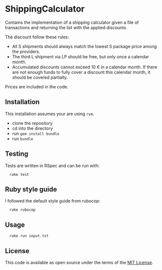 # ShippingCalculator

Contains the implementation of a shipping calculator given a file of
transactions and returning the list with the applied discounts.

The discount follow these rules:

* All S shipments should always match the lowest S package price among the providers.
* The third L shipment via LP should be free, but only once a calendar month.
* Accumulated discounts cannot exceed 10 € in a calendar month. If there are
  not enough funds to fully cover a discount this calendar month, it should be
  covered partially.

Prices are included in the code.

## Installation

This installation assumes your are using `rvm`.
- clone the repository
- cd into the directory
- run `gem install bundle`
- run `bundle`


## Testing

Tests are written in RSpec and can be run with:
```
  rake test
```

## Ruby style guide

I followed the default style guide from rubocop:
```
  rake rubocop
```


## Usage

```
  rake run input.txt
```


## License

This code is available as open source under the terms of
the [MIT License](https://opensource.org/licenses/MIT).
